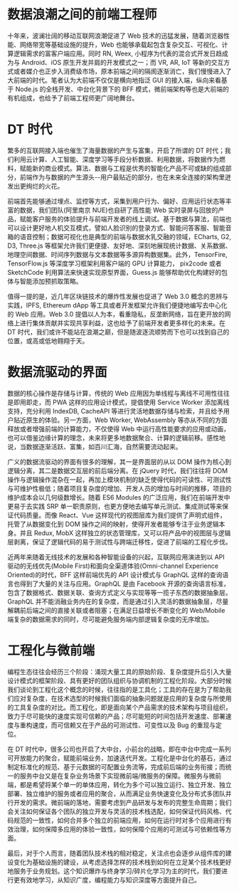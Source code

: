 # 数据浪潮之间的前端工程师

十年来，波澜壮阔的移动互联网浪潮促进了 Web 技术的迅猛发展，随着浏览器性能、网络带宽等基础设施的提升，Web 也能够承载起包含复杂交互、可视化、计算逻辑需求的富客户端应用。同时 RN, Weex, 小程序为代表的混合式开发日趋成为与 Android、iOS 原生开发并肩的开发模式之一；而 VR, AR, IoT 等新的交互方式或者媒介也正步入消费级市场，原本前端之间的隔阂逐渐消亡，我们慢慢进入了大前端的时代。笔者认为大前端不仅仅是横向地指泛 GUI 的接入端，纵向来看基于 Node.js 的全栈开发、中台化背景下的 BFF 模式，微前端架构等也是大前端的有机组成，也给予了前端工程师更广阔地舞台。

# DT 时代

繁多的互联网接入端也催生了海量数据的产生与富集，开启了所谓的 DT 时代；我们利用云计算、人工智能、深度学习等手段分析数据、利用数据，将数据作为燃料，赋能新的商业模式。算法、数据与工程是优秀的智能化产品不可或缺的组成部分，前端作为与数据的产生源头--用户最贴近的部分，也在未来全连接的架构里迸发出更绚烂的火花。

前端首先能够通过埋点、监控等方式，采集到用户行为、偏好、应用运行状态等丰富的数据，我们团队(阿里南京 NUE)也自研了高性能 Web 实时录屏与回放的产品，赋能客户服务的体验提升与前端开发者的线上调试。基于数据与算法，前端也可以设计更好地人机交互模式，譬如人脸识别的登录方式、智能问答客服、智能音箱的语音控制；数据可视化也是典型的前端与数据水乳交融的领域，ECharts, G2, D3, Three.js 等框架允许我们更便捷、友好地、深刻地展现统计数据、关系数据、地理空间数据、时间序列数据与文本数据等多源异构数据集。此外，TensorFire, TensorFlow.js 等深度学习框架利用客户端的 GPU 计算能力， pix2code 或者 SketchCode 利用算法来快速实现原型界面，Guess.js 能够帮助优化构建好的包体与智能添加预抓取策略。

值得一提的是，近几年区块链技术的爆炸性发展也促进了 Web 3.0 概念的思辨与实践，IPFS, Ethereum dApp 等工具或者开发框架允许我们便捷地编写去中心化的 Web 应用。Web 3.0 提倡以人为本，看重隐私，反垄断网络，旨在更开放的网络上进行集体贡献并实现共享利益，这也给予了前端开发者更多样化的未来。在 DT 时代，我们或许不能站在浪潮之巅，但是随波逐流顺势而下也可以找到自己的位置，或高或低地翱翔于天。

# 数据流驱动的界面

数据的核心操作是存储与计算，传统的 Web 应用因为单线程与离线不可用性往往是即用即走，而 PWA 这样的应用设计模式，提倡使用 Service Worker 添加离线支持，充分利用 IndexDB, CacheAPI 等进行灵活地数据存储与检索，并且给予用户贴近原生的体验。另一方面，Web Worker, WebAssembly 等亦从不同的方面释放或者增强前端的计算能力，不仅使得 Web 中运行高性能要求的应用或动画，也可以借鉴边缘计算的理念，未来将更多地数据聚合、计算的逻辑前移。感性地说，当数据逐渐活跃、富集，如百川汇海，自然需要流动起来。

广义的数据流驱动的界面有很多的理解，其一是界面层的从以 DOM 操作为核心到逻辑分离，其二是数据交互层的前后端分离。在 jQuery 时代，我们往往将 DOM 操作与逻辑操作混杂在一起，再加上模块机制的缺乏使得代码的可读性、可测试性与可维护性极低；随着项目复杂度的增加、开发人员的增加与时间的推移，项目的维护成本会以几何级数增长。随着 ES6 Modules 的广泛应用，我们在前端开发中更易于去实践 SRP 单一职责原则，也更方便地去编写单元测试、集成测试等来保证代码质量。而像 React、Vue 这样现代的视图层库为我们提供了声明式组件，托管了从数据变化到 DOM 操作之间的映射，使得开发者能够专注于业务逻辑本身。并且 Redux, MobX 这样独立的状态管理库，又可以将产品中的视图层与逻辑层剥离，保证了逻辑代码的易于测试性与跨端迁移性，促进了前端的工程化步伐。

近两年来随着无线技术的发展和各种智能设备的兴起，互联网应用演进到以 API 驱动的无线优先(Mobile First)和面向全渠道体验(Omni-channel Experience Oriented)的时代，BFF 这样前端优先的 API 设计模式与 GraphQL 这样的查询语言也得到了大量的关注与应用。GraphQL 是由 Facebook 开源的查询语言标准，包含了数据格式、数据关联、查询方式定义与实现等等一揽子东西的数据抽象层。GraphQL 并不能消融业务内在的复杂度，而是通过引入灵活的数据抽象层，尽量解耦前后端之间的直接关联或者阻塞；在满足日益增长不断变化的 Web/Mobile 端复杂的数据需求的同时，尽可能避免服务端内部逻辑复杂度的无序增加。

# 工程化与微前端

编程生态往往会经历三个阶段：涌现大量工具的原始阶段、复杂度提升后引入大量设计模式的框架阶段、具有更好的团队组织与协调机制的工程化阶段。大部分时候我们谈论到工程化这个概念的时候，往往指的是工具化；工具的存在是为了帮助我们应对复杂度，在技术选型的时候我们面临的抽象问题就是应用的复杂度与所使用的工具复杂度的对比。而工程化，即是面向某个产品需求的技术架构与项目组织，致力于尽可能快的速度实现可信赖的产品；尽可能短的时间包括开发速度、部署速度与重构速度，而可信赖又在于产品的可测试性、可变性以及 Bug 的重现与定位。

在 DT 时代中，很多公司也开启了大中台，小前台的战略，即在中台中完成一系列可开放能力的聚合，赋能前端业务，加速迭代开发。工程化是中台化的基石，通过制定标准化的规范、基于元数据的可配置业务流等，完成前后端的业务衔接；而统一的服务中台又是在复杂业务场景下实现微前端/微服务的保障。微服务与微前端，都是希望将某个单一的单体应用，转化为多个可以独立运行、独立开发、独立部署、独立维护的服务或者应用的聚合，从而满足业务快速变化及分布式多团队并行开发的需求。微前端的落地，需要考虑到产品研发与发布的完整生命周期；我们会关注如何保证各个团队的独立开发与灵活的技术栈选配，如何保证代码风格、代码规范的一致性，如何合并多个独立的前端应用，如何在运行时对多个应用进行有效治理，如何保障多应用的体验一致性，如何保障个应用的可测试与可依赖性等方面。

最后，对于个人而言，随着团队技术栈的相对稳定，关注点也会逐步从组件库的建设变化为基础设施的建设，从考虑选择怎样的技术栈到如何在立足某个技术栈更好地服务于业务规划。这个知识爆炸与终身学习/碎片化学习为主的时代，我们要进行更有效地学习，从知识广度，编程能力与知识深度等方面提升自己。

